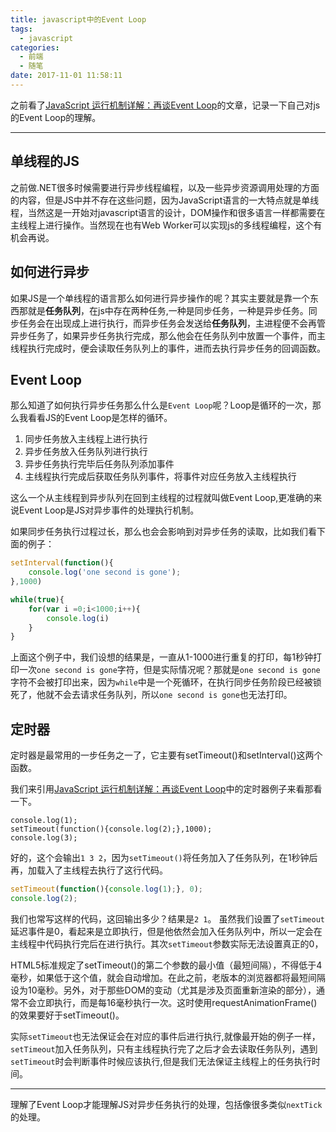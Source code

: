 ```yaml
---
title: javascript中的Event Loop
tags:
  - javascript
categories:
  - 前端
  - 随笔
date: 2017-11-01 11:58:11
---
```


之前看了[JavaScript 运行机制详解：再谈Event Loop](http://www.ruanyifeng.com/blog/2014/10/event-loop.html)的文章，记录一下自己对js的Event Loop的理解。

---

单线程的JS
---

之前做.NET很多时候需要进行异步线程编程，以及一些异步资源调用处理的方面的内容，但是JS中并不存在这些问题，因为JavaScript语言的一大特点就是单线程，当然这是一开始对javascript语言的设计，DOM操作和很多语言一样都需要在主线程上进行操作。当然现在也有Web Worker可以实现js的多线程编程，这个有机会再说。

如何进行异步
---
如果JS是一个单线程的语言那么如何进行异步操作的呢？其实主要就是靠一个东西那就是**任务队列**，在js中存在两种任务,一种是同步任务，一种是异步任务。同步任务会在出现成上进行执行，而异步任务会发送给**任务队列**，主进程便不会再管异步任务了，如果异步任务执行完成，那么他会在任务队列中放置一个事件，而主线程执行完成时，便会读取任务队列上的事件，进而去执行异步任务的回调函数。

<!--more-->

Event Loop
---
那么知道了如何执行异步任务那么什么是`Event Loop`呢？Loop是循环的一次，那么我看看JS的Event Loop是怎样的循环。

1. 同步任务放入主线程上进行执行
2. 异步任务放入任务队列进行执行
3. 异步任务执行完毕后任务队列添加事件
4. 主线程执行完成后获取任务队列事件，将事件对应任务放入主线程执行

这么一个从主线程到异步队列在回到主线程的过程就叫做Event Loop,更准确的来说Event Loop是JS对异步事件的处理执行机制。

如果同步任务执行过程过长，那么也会会影响到对异步任务的读取，比如我们看下面的例子：

``` javascript
setInterval(function(){
    console.log('one second is gone');
},1000)

while(true){
    for(var i =0;i<1000;i++){
        console.log(i)
    }
}
```
上面这个例子中，我们设想的结果是，一直从1-1000进行重复的打印，每1秒钟打印一次`one second is gone`字符，但是实际情况呢？那就是`one second is gone`字符不会被打印出来，因为`while`中是一个死循环，在执行同步任务阶段已经被锁死了，他就不会去请求任务队列，所以`one second is gone`也无法打印。

定时器
---
定时器是最常用的一步任务之一了，它主要有setTimeout()和setInterval()这两个函数。

我们来引用[JavaScript 运行机制详解：再谈Event Loop](http://www.ruanyifeng.com/blog/2014/10/event-loop.html)中的定时器例子来看那看一下。

``` javasciprt
console.log(1);
setTimeout(function(){console.log(2);},1000);
console.log(3);
```

好的，这个会输出`1 3 2`，因为`setTimeout()`将任务加入了任务队列，在1秒钟后再，加载入了主线程去执行了这行代码。

``` javascript
setTimeout(function(){console.log(1);}, 0);
console.log(2);
```
我们也常写这样的代码，这回输出多少？结果是`2 1`。
虽然我们设置了`setTimeout`延迟事件是0，看起来是立即执行，但是他依然会加入任务队列中，所以一定会在主线程中代码执行完后在进行执行。其次`setTimeout`参数实际无法设置真正的0，

HTML5标准规定了setTimeout()的第二个参数的最小值（最短间隔），不得低于4毫秒，如果低于这个值，就会自动增加。在此之前，老版本的浏览器都将最短间隔设为10毫秒。另外，对于那些DOM的变动（尤其是涉及页面重新渲染的部分），通常不会立即执行，而是每16毫秒执行一次。这时使用requestAnimationFrame()的效果要好于setTimeout()。 

实际`setTimeout`也无法保证会在对应的事件后进行执行,就像最开始的例子一样，`setTimeout`加入任务队列，只有主线程执行完了之后才会去读取任务队列，遇到`setTimeout`时会判断事件时候应该执行,但是我们无法保证主线程上的任务执行时间。

---
理解了Event Loop才能理解JS对异步任务执行的处理，包括像很多类似`nextTick`的处理。

